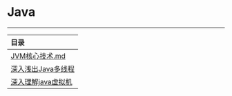 # Java

---

| 目录                            |
|:------------------------------|
| [JVM核心技术.md](JVM核心技术.md)      |
| [深入浅出Java多线程](深入浅出Java多线程.md) |
| [深入理解java虚拟机](深入理解Java虚拟机.md) |
